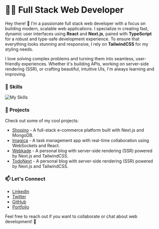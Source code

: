 # 👨‍💻 Full Stack Web Developer
Hey there! 👋 I'm a passionate full stack web developer with a focus on building modern, scalable web applications. I specialize in creating fast, dynamic user interfaces using **React** and **Next.js**, paired with **TypeScript** for a robust and type-safe development experience. To ensure that everything looks stunning and responsive, I rely on **TailwindCSS** for my styling needs.

I love solving complex problems and turning them into seamless, user-friendly experiences. Whether it's building APIs, working on server-side rendering (SSR), or crafting beautiful, intuitive UIs, I'm always learning and improving.

### 💼 Skills
![My Skills](https://skillicons.dev/icons?i=typescript,react,next,tailwind,prisma,mongodb,express,nodejs,nest,graphql,postgres,docker,vercel,git)

### 🚀 Projects
Check out some of my cool projects:

- [Shopino](https://github.com/soheilghanbary/shopino) - A full-stack e-commerce platform built with Next.js and MongoDB.
- [Imagica](https://github.com/soheilghanbary/imagica) - A task management app with real-time collaboration using WebSockets and React.
- [Webkade](https://webkade.vercel.app) - A personal blog with server-side rendering (SSR) powered by Next.js and TailwindCSS.
- [TodoNext](https://github.com/soheilghanbary/toodnext) - A personal blog with server-side rendering (SSR) powered by Next.js and TailwindCSS.

### 📫 Let's Connect

- [LinkedIn](https://www.linkedin.com/in/soheilghanbary)
- [Twitter](https://twitter.com/soheil_prog)
- [GitHub](https://github.com/soheilghanbary)
- [Portfolio](https://soheilghanbary.ir/en)

Feel free to reach out if you want to collaborate or chat about web development! 💬

